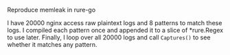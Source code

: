 Reproduce memleak in rure-go

I have 20000 nginx access raw plaintext logs and 8 patterns to match these logs.
I compiled each pattern once and appended it to a slice of *rure.Regex to use later.
Finally, I loop over all 20000 logs and call `Captures()` to see whether it matches any pattern.